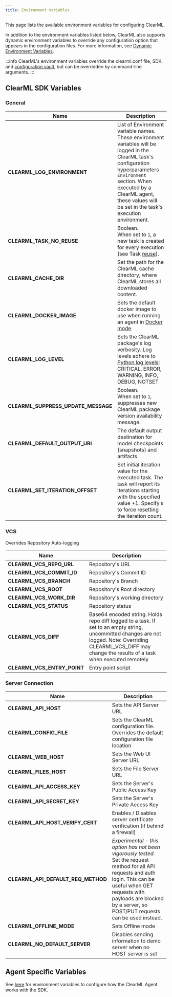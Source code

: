 ```yaml
---
title: Environment Variables
---
```


This page lists the available environment variables for configuring ClearML. 

In addition to the environment variables listed below, ClearML also supports dynamic environment variables to override 
any configuration option that appears in the configuration files. For more information, see [Dynamic Environment Variables](../deploying_clearml/clearml_server_config.md#dynamic-environment-variables).

:::info
ClearML's environment variables override the clearml.conf file, SDK, and [configuration vault](../webapp/webapp_profile.md#configuration-vault), 
but can be overridden by command-line arguments. 
:::

## ClearML SDK Variables

### General
|Name| Description                                                                    |
|---|--------------------------------------------------------------------------------|
|**CLEARML_LOG_ENVIRONMENT** | List of Environment variable names. These environment variables will be logged in the ClearML task's configuration hyperparameters `Environment` section. When executed by a ClearML agent, these values will be set in the task's execution environment. |
|**CLEARML_TASK_NO_REUSE** | Boolean. <br/> When set to `1`, a new task is created for every execution (see Task [reuse](../clearml_sdk/task_sdk.md#task-reuse)).                                                              |
|**CLEARML_CACHE_DIR** | Set the path for the ClearML cache directory, where ClearML stores all downloaded content.   |
|**CLEARML_DOCKER_IMAGE** | Sets the default docker image to use when running an agent in [Docker mode](../clearml_agent.md#docker-mode).  |
|**CLEARML_LOG_LEVEL** | Sets the ClearML package's log verbosity. Log levels adhere to [Python log levels](https://docs.python.org/3/library/logging.config.html#configuration-file-format): CRITICAL, ERROR, WARNING, INFO, DEBUG, NOTSET |
|**CLEARML_SUPPRESS_UPDATE_MESSAGE** | Boolean. <br/> When set to `1`, suppresses new ClearML package version availability message. |
|**CLEARML_DEFAULT_OUTPUT_URI** | The default output destination for model checkpoints (snapshots) and artifacts. |
|**CLEARML_SET_ITERATION_OFFSET** | Set initial iteration value for the executed task. The task will report its iterations starting with the specified value +1. Specify `0` to force resetting the iteration count.|

### VCS
Overrides Repository Auto-logging

|Name| Description                    |
|---|--------------------------------|
|**CLEARML_VCS_REPO_URL** | Repository's URL               |
|**CLEARML_VCS_COMMIT_ID** | Repository's Commit ID         |
|**CLEARML_VCS_BRANCH** | Repository's Branch            |
|**CLEARML_VCS_ROOT** | Repository's Root directory    |
|**CLEARML_VCS_WORK_DIR** | Repository's working directory |
|**CLEARML_VCS_STATUS** | Repository status              |
|**CLEARML_VCS_DIFF** |  Base64 encoded string. Holds repo diff logged to a task. If set to an empty string, uncommitted changes are not logged. Note: Overriding CLEARML_VCS_DIFF may change the results of a task when executed remotely |
|**CLEARML_VCS_ENTRY_POINT** | Entry point script             |

### Server Connection
|Name|Description|
|---|---|
|**CLEARML_API_HOST** | Sets the API Server URL|
|**CLEARML_CONFIG_FILE** | Sets the ClearML configuration file. Overrides the default configuration file location|
|**CLEARML_WEB_HOST** | Sets the Web UI Server URL|
|**CLEARML_FILES_HOST** | Sets the File Server URL|
|**CLEARML_API_ACCESS_KEY** | Sets the Server's Public Access Key|
|**CLEARML_API_SECRET_KEY** | Sets the Server's Private Access Key|
|**CLEARML_API_HOST_VERIFY_CERT** | Enables / Disables server certificate verification (if behind a firewall)|
|**CLEARML_API_DEFAULT_REQ_METHOD**| *Experimental - this option has not been vigorously tested.* Set the request method for all API requests and auth login. This can be useful when GET requests with payloads are blocked by a server, so POST/PUT requests can be used instead. |
|**CLEARML_OFFLINE_MODE** | Sets Offline mode|
|**CLEARML_NO_DEFAULT_SERVER** | Disables sending information to demo server when no HOST server is set|

## Agent Specific Variables

See [here](../clearml_agent/clearml_agent_env_var.md) for environment variables to configure how the ClearML Agent works
with the SDK. 

